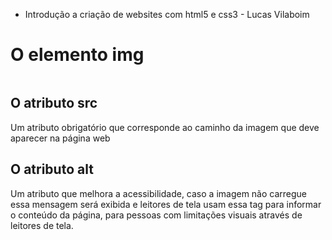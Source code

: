 * Introdução a criação de websites com html5 e css3 - Lucas Vilaboim

# O elemento img

<img>

## O atributo src

Um atributo obrigatório que corresponde ao caminho da imagem que deve aparecer na página web

## O atributo alt

Um atributo que melhora a acessibilidade, caso a imagem não carregue essa mensagem será exibida e leitores de tela usam essa tag para informar o conteúdo da página, para pessoas com limitações visuais através de leitores de tela.

